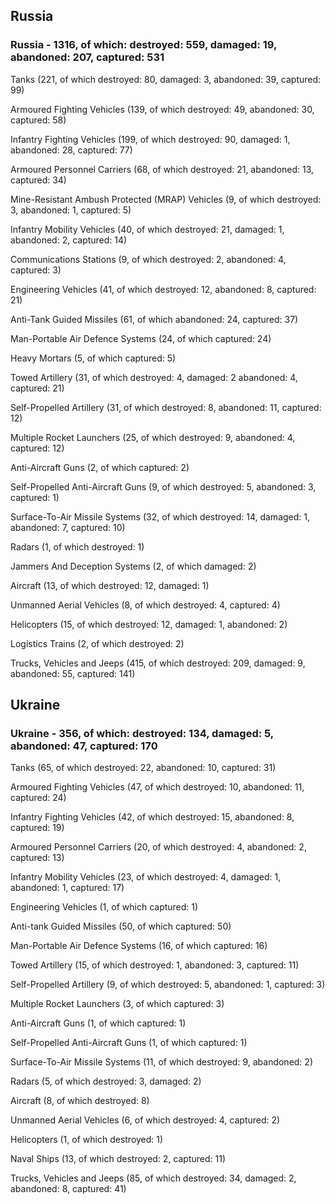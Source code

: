 
 
 ## Russia
 
 ### Russia - 1316, of which: destroyed: 559, damaged: 19, abandoned: 207, captured: 531

 

 

 Tanks (221, of which destroyed: 80, damaged: 3, abandoned: 39, captured: 99)

 Armoured Fighting Vehicles (139, of which destroyed: 49, abandoned: 30, captured: 58)

 Infantry Fighting Vehicles (199, of which destroyed: 90, damaged: 1, abandoned: 28, captured: 77)

 Armoured Personnel Carriers (68, of which destroyed: 21, abandoned: 13, captured: 34)

 Mine-Resistant Ambush Protected (MRAP) Vehicles (9, of which destroyed: 3, abandoned: 1, captured: 5)

 Infantry Mobility Vehicles (40, of which destroyed: 21, damaged: 1, abandoned: 2, captured: 14)

 Communications Stations (9, of which destroyed: 2, abandoned: 4, captured: 3)

 Engineering Vehicles (41, of which destroyed: 12, abandoned: 8, captured: 21)

 Anti-Tank Guided Missiles (61, of which abandoned: 24, captured: 37)

 Man-Portable Air Defence Systems (24, of which captured: 24)

 Heavy Mortars (5, of which captured: 5)

 Towed Artillery (31, of which destroyed: 4, damaged: 2 abandoned: 4, captured: 21)

 Self-Propelled Artillery (31, of which destroyed: 8, abandoned: 11, captured: 12)

 Multiple Rocket Launchers (25, of which destroyed: 9, abandoned: 4, captured: 12)

 Anti-Aircraft Guns (2, of which captured: 2)

 Self-Propelled Anti-Aircraft Guns (9, of which destroyed: 5, abandoned: 3, captured: 1)

 Surface-To-Air Missile Systems (32, of which destroyed: 14, damaged: 1, abandoned: 7, captured: 10)

 Radars (1, of which destroyed: 1)

 Jammers And Deception Systems (2, of which damaged: 2)

 Aircraft (13, of which destroyed: 12, damaged: 1)

 Unmanned Aerial Vehicles (8, of which destroyed: 4, captured: 4)

 Helicopters (15, of which destroyed: 12, damaged: 1, abandoned: 2)

 Logistics Trains (2, of which destroyed: 2)

 Trucks, Vehicles and Jeeps (415, of which destroyed: 209, damaged: 9, abandoned: 55, captured: 141)

 
 
 ## Ukraine
 
 ### Ukraine - 356, of which: destroyed: 134, damaged: 5, abandoned: 47, captured: 170

 

 

 Tanks (65, of which destroyed: 22, abandoned: 10, captured: 31)

 Armoured Fighting Vehicles (47, of which destroyed: 10, abandoned: 11, captured: 24)

 Infantry Fighting Vehicles (42, of which destroyed: 15, abandoned: 8, captured: 19)

 Armoured Personnel Carriers (20, of which destroyed: 4, abandoned: 2, captured: 13)

 Infantry Mobility Vehicles (23, of which destroyed: 4, damaged: 1, abandoned: 1, captured: 17)

 Engineering Vehicles (1, of which captured: 1)

 Anti-tank Guided Missiles (50, of which captured: 50)

 Man-Portable Air Defence Systems (16, of which captured: 16)

 Towed Artillery (15, of which destroyed: 1, abandoned: 3, captured: 11)

 Self-Propelled Artillery (9, of which destroyed: 5, abandoned: 1, captured: 3)

 Multiple Rocket Launchers (3, of which captured: 3)

 Anti-Aircraft Guns (1, of which captured: 1)

 Self-Propelled Anti-Aircraft Guns (1, of which captured: 1)

 Surface-To-Air Missile Systems (11, of which destroyed: 9, abandoned: 2)

 

 

 Radars (5, of which destroyed: 3, damaged: 2)

 Aircraft (8, of which destroyed: 8)

 Unmanned Aerial Vehicles (6, of which destroyed: 4, captured: 2)

 Helicopters (1, of which destroyed: 1)

 Naval Ships (13, of which destroyed: 2, captured: 11)

 Trucks, Vehicles and Jeeps (85, of which destroyed: 34, damaged: 2, abandoned: 8, captured: 41)

